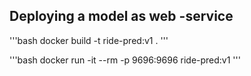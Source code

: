## Deploying a model as web -service 


'''bash
docker build -t ride-pred:v1 .
'''

'''bash 
docker run -it --rm -p 9696:9696 ride-pred:v1
'''